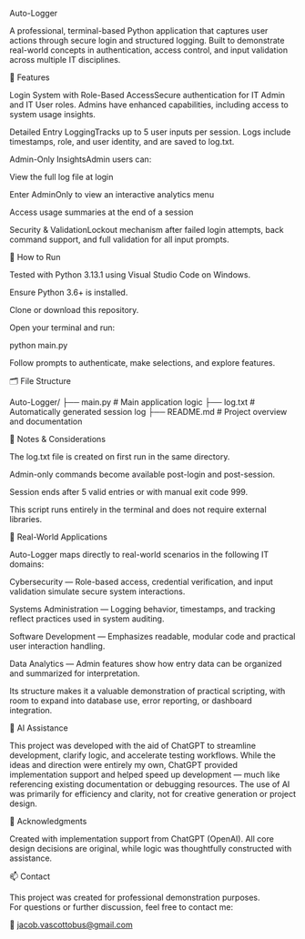 Auto-Logger

A professional, terminal-based Python application that captures user actions through secure login and structured logging. Built to demonstrate real-world concepts in authentication, access control, and input validation across multiple IT disciplines.

🔐 Features

Login System with Role-Based AccessSecure authentication for IT Admin and IT User roles. Admins have enhanced capabilities, including access to system usage insights.

Detailed Entry LoggingTracks up to 5 user inputs per session. Logs include timestamps, role, and user identity, and are saved to log.txt.

Admin-Only InsightsAdmin users can:

View the full log file at login

Enter AdminOnly to view an interactive analytics menu

Access usage summaries at the end of a session

Security & ValidationLockout mechanism after failed login attempts, back command support, and full validation for all input prompts.

🚀 How to Run

Tested with Python 3.13.1 using Visual Studio Code on Windows.

Ensure Python 3.6+ is installed.

Clone or download this repository.

Open your terminal and run:

python main.py

Follow prompts to authenticate, make selections, and explore features.

🗂️ File Structure

Auto-Logger/
├── main.py         # Main application logic
├── log.txt         # Automatically generated session log
├── README.md       # Project overview and documentation

📝 Notes & Considerations

The log.txt file is created on first run in the same directory.

Admin-only commands become available post-login and post-session.

Session ends after 5 valid entries or with manual exit code 999.

This script runs entirely in the terminal and does not require external libraries.

💼 Real-World Applications

Auto-Logger maps directly to real-world scenarios in the following IT domains:

Cybersecurity — Role-based access, credential verification, and input validation simulate secure system interactions.

Systems Administration — Logging behavior, timestamps, and tracking reflect practices used in system auditing.

Software Development — Emphasizes readable, modular code and practical user interaction handling.

Data Analytics — Admin features show how entry data can be organized and summarized for interpretation.

Its structure makes it a valuable demonstration of practical scripting, with room to expand into database use, error reporting, or dashboard integration.

🤖 AI Assistance

This project was developed with the aid of ChatGPT to streamline development, clarify logic, and accelerate testing workflows. While the ideas and direction were entirely my own, ChatGPT provided implementation support and helped speed up development — much like referencing existing documentation or debugging resources. The use of AI was primarily for efficiency and clarity, not for creative generation or project design.

🙏 Acknowledgments

Created with implementation support from ChatGPT (OpenAI). All core design decisions are original, while logic was thoughtfully constructed with assistance.

📫 Contact

This project was created for professional demonstration purposes.  
For questions or further discussion, feel free to contact me:

📧 jacob.vascottobus@gmail.com
